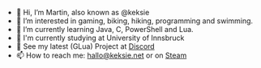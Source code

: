 - 👋 Hi, I’m Martin, also known as @keksie
- 👀 I’m interested in gaming, biking, hiking, programming and swimming.
- 🌱 I’m currently learning Java, C, PowerShell and Lua.
- 📖 I'm currently studying at University of Innsbruck
- 🔧 See my latest (GLua) Project at [Discord](https://militaryrp-discord.keksie.net)
- 📫 How to reach me: hallo@keksie.net or on [Steam](https://steamcommunity.com/id/keksie)
